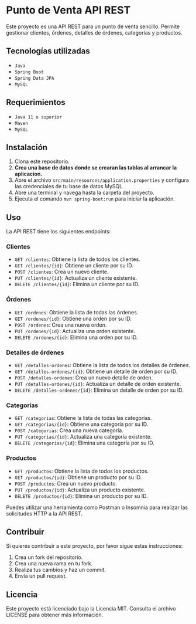 # Punto de Venta API REST

Este proyecto es una API REST para un punto de venta sencillo. Permite gestionar clientes, órdenes, detalles de órdenes, categorías y productos.

## Tecnologías utilizadas
- `Java`
- `Spring Boot`
- `Spring Data JPA`
- `MySQL`

## Requerimientos
- `Java 11 o superior`
- `Maven`
- `MySQL`

## Instalación
1. Clona este repositorio.
2. **Crea una base de datos donde se crearan las tablas al arrancar la aplicacion.**
3. Abre el archivo `src/main/resources/application.properties` y configura las credenciales de tu base de datos MySQL.
4. Abre una terminal y navega hasta la carpeta del proyecto.
5. Ejecuta el comando `mvn spring-boot:run` para iniciar la aplicación.

## Uso
La API REST tiene los siguientes endpoints:

### Clientes
- `GET /clientes`: Obtiene la lista de todos los clientes.
- `GET /clientes/{id}`: Obtiene un cliente por su ID.
- `POST /clientes`: Crea un nuevo cliente.
- `PUT /clientes/{id}`: Actualiza un cliente existente.
- `DELETE /clientes/{id}`: Elimina un cliente por su ID.

### Órdenes
- `GET /ordenes`: Obtiene la lista de todas las órdenes.
- `GET /ordenes/{id}`: Obtiene una orden por su ID.
- `POST /ordenes`: Crea una nueva orden.
- `PUT /ordenes/{id}`: Actualiza una orden existente.
- `DELETE /ordenes/{id}`: Elimina una orden por su ID.

### Detalles de órdenes
- `GET /detalles-ordenes`: Obtiene la lista de todos los detalles de órdenes.
- `GET /detalles-ordenes/{id}`: Obtiene un detalle de orden por su ID.
- `POST /detalles-ordenes`: Crea un nuevo detalle de orden.
- `PUT /detalles-ordenes/{id}`: Actualiza un detalle de orden existente.
- `DELETE /detalles-ordenes/{id}`: Elimina un detalle de orden por su ID.

### Categorías
- `GET /categorias`: Obtiene la lista de todas las categorías.
- `GET /categorias/{id}`: Obtiene una categoría por su ID.
- `POST /categorias`: Crea una nueva categoría.
- `PUT /categorias/{id}`: Actualiza una categoría existente.
- `DELETE /categorias/{id}`: Elimina una categoría por su ID.

### Productos
- `GET /productos`: Obtiene la lista de todos los productos.
- `GET /productos/{id}`: Obtiene un producto por su ID.
- `POST /productos`: Crea un nuevo producto.
- `PUT /productos/{id}`: Actualiza un producto existente.
- `DELETE /productos/{id}`: Elimina un producto por su ID.

Puedes utilizar una herramienta como Postman o Insomnia para realizar las solicitudes HTTP a la API REST.

## Contribuir
Si quieres contribuir a este proyecto, por favor sigue estas instrucciones:
1. Crea un fork del repositorio.
2. Crea una nueva rama en tu fork.
3. Realiza tus cambios y haz un commit.
4. Envía un pull request.

## Licencia
Este proyecto está licenciado bajo la Licencia MIT. Consulta el archivo LICENSE para obtener más información.
